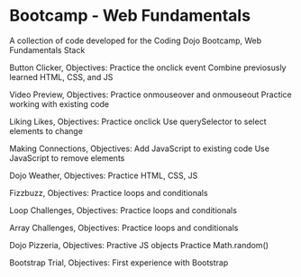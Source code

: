 # Bootcamp - Web Fundamentals
A collection of code developed for the Coding Dojo Bootcamp, Web Fundamentals Stack

Button Clicker, Objectives:
  Practice the onclick event
  Combine previosusly learned HTML, CSS, and JS

Video Preview, Objectives:
  Practice onmouseover and onmouseout
  Practice working with existing code

Liking Likes, Objectives: 
  Practice onclick
  Use querySelector to select elements to change

Making Connections, Objectives:
  Add JavaScript to existing code
  Use JavaScript to remove elements

Dojo Weather, Objectives:
  Practice HTML, CSS, JS

Fizzbuzz, Objectives:
  Practice loops and conditionals

Loop Challenges, Objectives:
  Practice loops and conditionals

Array Challenges, Objectives:
  Practice loops and conditionals

Dojo Pizzeria, Objectives:
  Practive JS objects
  Practice Math.random()
  
 Bootstrap Trial, Objectives:
  First experience with Bootstrap
